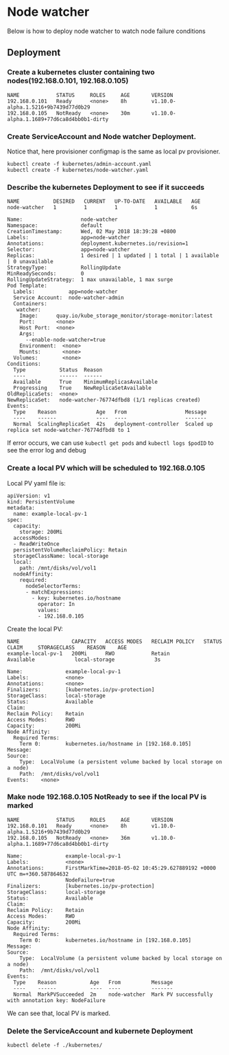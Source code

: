 # Node watcher

Below is how to deploy node watcher to watch node failure conditions

## Deployment

### Create a kubernetes cluster containing two nodes(192.168.0.101, 192.168.0.105)
``` kubectl get nodes
NAME            STATUS     ROLES     AGE       VERSION
192.168.0.101   Ready      <none>    8h        v1.10.0-alpha.1.5216+9b7439d77d0b29
192.168.0.105   NotReady   <none>    30m       v1.10.0-alpha.1.1689+77d6ca8d4bb0b1-dirty
```

### Create ServiceAccount and Node watcher Deployment.
Notice that, here provisioner configmap is the same as local pv provisioner.
``` console
kubectl create -f kubernetes/admin-account.yaml
kubectl create -f kubernetes/node-watcher.yaml
```

### Describe the kubernetes Deployment to see if it succeeds
``` kubectl get deployment
NAME           DESIRED   CURRENT   UP-TO-DATE   AVAILABLE   AGE
node-watcher   1         1         1            1           6s
```
``` kubectl describe deployment node-watcher
Name:                   node-watcher
Namespace:              default
CreationTimestamp:      Wed, 02 May 2018 18:39:28 +0800
Labels:                 app=node-watcher
Annotations:            deployment.kubernetes.io/revision=1
Selector:               app=node-watcher
Replicas:               1 desired | 1 updated | 1 total | 1 available | 0 unavailable
StrategyType:           RollingUpdate
MinReadySeconds:        0
RollingUpdateStrategy:  1 max unavailable, 1 max surge
Pod Template:
  Labels:           app=node-watcher
  Service Account:  node-watcher-admin
  Containers:
   watcher:
    Image:      quay.io/kube_storage_monitor/storage-monitor:latest
    Port:       <none>
    Host Port:  <none>
    Args:
      --enable-node-watcher=true
    Environment:  <none>
    Mounts:       <none>
  Volumes:        <none>
Conditions:
  Type           Status  Reason
  ----           ------  ------
  Available      True    MinimumReplicasAvailable
  Progressing    True    NewReplicaSetAvailable
OldReplicaSets:  <none>
NewReplicaSet:   node-watcher-76774dfbd8 (1/1 replicas created)
Events:
  Type    Reason             Age   From                   Message
  ----    ------             ----  ----                   -------
  Normal  ScalingReplicaSet  42s   deployment-controller  Scaled up replica set node-watcher-76774dfbd8 to 1
```
If error occurs, we can use `kubectl get pods` and `kubectl logs $podID` to see the error log and debug

### Create a local PV which will be scheduled to 192.168.0.105
Local PV yaml file is:
```
apiVersion: v1
kind: PersistentVolume
metadata:
  name: example-local-pv-1
spec:
  capacity:
    storage: 200Mi
  accessModes:
  - ReadWriteOnce
  persistentVolumeReclaimPolicy: Retain
  storageClassName: local-storage
  local:
    path: /mnt/disks/vol/vol1
  nodeAffinity:
    required:
      nodeSelectorTerms:
      - matchExpressions:
        - key: kubernetes.io/hostname
          operator: In
          values:
          - 192.168.0.105
```
Create the local PV:
```
NAME                 CAPACITY   ACCESS MODES   RECLAIM POLICY   STATUS      CLAIM     STORAGECLASS    REASON    AGE
example-local-pv-1   200Mi      RWO            Retain           Available             local-storage             3s
```
```
Name:              example-local-pv-1
Labels:            <none>
Annotations:       <none>
Finalizers:        [kubernetes.io/pv-protection]
StorageClass:      local-storage
Status:            Available
Claim:
Reclaim Policy:    Retain
Access Modes:      RWO
Capacity:          200Mi
Node Affinity:
  Required Terms:
    Term 0:        kubernetes.io/hostname in [192.168.0.105]
Message:
Source:
    Type:  LocalVolume (a persistent volume backed by local storage on a node)
    Path:  /mnt/disks/vol/vol1
Events:    <none>
```

### Make node 192.168.0.105 NotReady to see if the local PV is marked
``` kubectl get nodes
NAME            STATUS     ROLES     AGE       VERSION
192.168.0.101   Ready      <none>    8h        v1.10.0-alpha.1.5216+9b7439d77d0b29
192.168.0.105   NotReady   <none>    36m       v1.10.0-alpha.1.1689+77d6ca8d4bb0b1-dirty
```
``` kubectl describe pv example-local-pv-1
Name:              example-local-pv-1
Labels:            <none>
Annotations:       FirstMarkTime=2018-05-02 10:45:29.627889192 +0000 UTC m=+360.587864632
                   NodeFailure=true
Finalizers:        [kubernetes.io/pv-protection]
StorageClass:      local-storage
Status:            Available
Claim:
Reclaim Policy:    Retain
Access Modes:      RWO
Capacity:          200Mi
Node Affinity:
  Required Terms:
    Term 0:        kubernetes.io/hostname in [192.168.0.105]
Message:
Source:
    Type:  LocalVolume (a persistent volume backed by local storage on a node)
    Path:  /mnt/disks/vol/vol1
Events:
  Type    Reason           Age   From          Message
  ----    ------           ----  ----          -------
  Normal  MarkPVSucceeded  2m    node-watcher  Mark PV successfully with annotation key: NodeFailure
```

We can see that, local PV is marked.

### Delete the ServiceAccount and kubernete Deployment
``` console
kubectl delete -f ./kubernetes/
```
